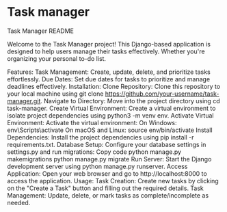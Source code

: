 # Task manager
Task Manager README

Welcome to the Task Manager project! This Django-based application is designed to help users manage their tasks effectively. Whether you're organizing your personal to-do list.

Features:
Task Management: Create, update, delete, and prioritize tasks effortlessly.
Due Dates: Set due dates for tasks to prioritize and manage deadlines effectively.
Installation:
Clone Repository: Clone this repository to your local machine using git clone https://github.com/your-username/task-manager.git.
Navigate to Directory: Move into the project directory using cd task-manager.
Create Virtual Environment: Create a virtual environment to isolate project dependencies using python3 -m venv env.
Activate Virtual Environment: Activate the virtual environment:
On Windows: env\Scripts\activate
On macOS and Linux: source env/bin/activate
Install Dependencies: Install the project dependencies using pip install -r requirements.txt.
Database Setup: Configure your database settings in settings.py and run migrations:
Copy code
python manage.py makemigrations
python manage.py migrate
Run Server: Start the Django development server using python manage.py runserver.
Access Application: Open your web browser and go to http://localhost:8000 to access the application.
Usage:
Task Creation: Create new tasks by clicking on the "Create a Task" button and filling out the required details.
Task Management: Update, delete, or mark tasks as complete/incomplete as needed.
